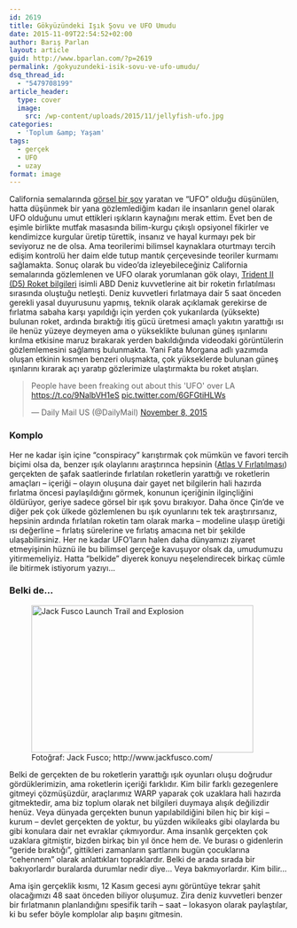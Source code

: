 ```yaml
---
id: 2619
title: Gökyüzündeki Işık Şovu ve UFO Umudu
date: 2015-11-09T22:54:52+02:00
author: Barış Parlan
layout: article
guid: http://www.bparlan.com/?p=2619
permalink: /gokyuzundeki-isik-sovu-ve-ufo-umudu/
dsq_thread_id:
  - "5479708199"
article_header:
  type: cover
  image:
    src: /wp-content/uploads/2015/11/jellyfish-ufo.jpg
categories:
  - 'Toplum &amp; Yaşam'
tags:
  - gerçek
  - UFO
  - uzay
format: image
---
```


California semalarında <a href="http://www.iflscience.com/space/what-earth-was-mysterious-light-sky-above-west-coast-last-night" target="_blank">görsel bir şov</a> yaratan ve &#8220;UFO&#8221; olduğu düşünülen, hatta düşünmek bir yana gözlemlediğim kadarı ile insanların genel olarak UFO olduğunu umut ettikleri ışıkların kaynağını merak ettim. Evet ben de eşimle birlikte mutfak masasında bilim-kurgu çıkışlı opsiyonel fikirler ve kendimizce kurgular üretip türettik, insanız ve hayal kurmayı pek bir seviyoruz ne de olsa. Ama teorilerimi bilimsel kaynaklara oturtmayı tercih edişim kontrolü her daim elde tutup mantık çerçevesinde teoriler kurmamı sağlamakta. Sonuç olarak bu video&#8217;da izleyebileceğiniz California semalarında gözlemlenen ve UFO olarak yorumlanan gök olayı, <a href="http://www.lockheedmartin.com/us/products/trident-ii-d5-fleet-ballistic-missile--fbm-.html" target="_blank">Trident II (D5) Roket bilgileri</a> isimli ABD Deniz kuvvetlerine ait bir roketin fırlatılması sırasında oluştuğu netleşti. Deniz kuvvetleri fırlatmaya dair 5 saat önceden gerekli yasal duyurusunu yapmış, teknik olarak açıklamak gerekirse de fırlatma sabaha karşı yapıldığı için yerden çok yukarılarda (yüksekte) bulunan roket, ardında bıraktığı itiş gücü üretmesi amaçlı yakıtın yarattığı ısı ile henüz yüzeye deymeyen ama o yükseklikte bulunan güneş ışınlarını kırılma etkisine maruz bırakarak yerden bakıldığında videodaki görüntülerin gözlemlemesini sağlamış bulunmakta. Yani Fata Morgana adlı yazımıda oluşan etkinin kısmen benzeri oluşmakta, çok yükseklerde bulunan güneş ışınlarını kırarak açı yaratıp gözlerimize ulaştırmakta bu roket atışları.

<blockquote class="twitter-tweet" data-width="550" data-dnt="true">
  <p lang="en" dir="ltr">
    People have been freaking out about this 'UFO' over LA <a href="https://t.co/9NalbVH1eS">https://t.co/9NalbVH1eS</a> <a href="https://t.co/6GFGtiHLWs">pic.twitter.com/6GFGtiHLWs</a>
  </p>
  
  <p>
    &mdash; Daily Mail US (@DailyMail) <a href="https://twitter.com/DailyMail/status/663333160369963009?ref_src=twsrc%5Etfw">November 8, 2015</a>
  </p>
</blockquote>



### Komplo

Her ne kadar işin içine &#8220;conspiracy&#8221; karıştırmak çok mümkün ve favori tercih biçimi olsa da, benzer ışık olaylarını araştırınca hepsinin (<a href="http://www.iflscience.com/space/no-incredible-atlas-v-launch-was-not-ufo-please-stop-asking" target="_blank">Atlas V Fırlatılması</a>) gerçekten de şafak saatlerinde fırlatılan roketlerin yarattığı ve roketlerin amaçları &#8211; içeriği &#8211; olayın oluşuna dair gayet net bilgilerin hali hazırda fırlatma öncesi paylaşıldığını görmek, konunun içeriğinin ilginçliğini öldürüyor, geriye sadece görsel bir ışık şovu bırakıyor. Daha önce Çin&#8217;de ve diğer pek çok ülkede gözlemlenen bu ışık oyunlarını tek tek araştırırsanız, hepsinin ardında fırlatılan roketin tam olarak marka &#8211; modeline ulaşıp üretiği ısı değerline &#8211; fırlatış sürelerine ve fırlatış amacına net bir şekilde ulaşabilirsiniz. Her ne kadar UFO&#8217;ların halen daha dünyamızı ziyaret etmeyişinin hüznü ile bu bilimsel gerçeğe kavuşuyor olsak da, umudumuzu yitirmemeliyiz. Hatta &#8220;belkide&#8221; diyerek konuyu neşelendirecek birkaç cümle ile bitirmek istiyorum yazıyı&#8230;

### Belki de&#8230;

<figure id="attachment_2627" aria-describedby="caption-attachment-2627" style="width: 400px" class="wp-caption alignright"><img class="wp-image-2627" src="https://i1.wp.com/www.bparlan.com/wp-content/uploads/2015/11/Jack-Fusco-Launch-Trail-and-Explosion-300x199.jpg?resize=400%2C266" alt="Jack Fusco Launch Trail and Explosion" width="400" height="266" srcset="https://i1.wp.com/www.bparlan.com/wp-content/uploads/2015/11/Jack-Fusco-Launch-Trail-and-Explosion.jpg?resize=300%2C199 300w, https://i1.wp.com/www.bparlan.com/wp-content/uploads/2015/11/Jack-Fusco-Launch-Trail-and-Explosion.jpg?w=640 640w" sizes="(max-width: 400px) 100vw, 400px" data-recalc-dims="1" /><figcaption id="caption-attachment-2627" class="wp-caption-text">Fotoğraf: Jack Fusco; http://www.jackfusco.com/</figcaption></figure>

Belki de gerçekten de bu roketlerin yarattığı ışık oyunları oluşu doğrudur gördüklerimizin, ama roketlerin içeriği farklıdır. Kim bilir farklı gezegenlere gitmeyi çözmüşüzdür, araçlarımız WARP yaparak çok uzaklara hali hazırda gitmektedir, ama biz toplum olarak net bilgileri duymaya alışık değilizdir henüz. Veya dünyada gerçekten bunun yapılabildiğini bilen hiç bir kişi &#8211; kurum &#8211; devlet gerçekten de yoktur, bu yüzden wikileaks gibi olaylarda bu gibi konulara dair net evraklar çıkmıyordur. Ama insanlık gerçekten çok uzaklara gitmiştir, bizden birkaç bin yıl önce hem de. Ve burası o gidenlerin &#8220;geride bıraktığı&#8221;, gittikleri zamanların şartlarını bugün çocuklarına &#8220;cehennem&#8221; olarak anlattıkları topraklardır. Belki de arada sırada bir bakıyorlardır buralarda durumlar nedir diye&#8230; Veya bakmıyorlardır. Kim bilir&#8230;

Ama işin gerçeklik kısmı, 12 Kasım gecesi aynı görüntüye tekrar şahit olacağımızı 48 saat önceden biliyor oluşumuz. Zira deniz kuvvetleri benzer bir fırlatmanın planlandığını spesifik tarih &#8211; saat &#8211; lokasyon olarak paylaştılar, ki bu sefer böyle komplolar alıp başını gitmesin.
